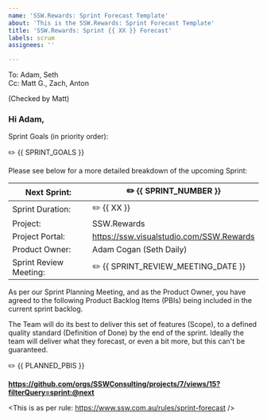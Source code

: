 ```yaml
---
name: 'SSW.Rewards: Sprint Forecast Template'
about: 'This is the SSW.Rewards: Sprint Forecast Template'
title: 'SSW.Rewards: Sprint {{ XX }} Forecast'
labels: scrum
assignees: ''

---
```


[//]: # (------------ How to use this template -----------)
[//]: # ( 1. Check the To and Cc list recipients          )
[//]: # ( 2. Fill out the fields marked with a pencil     )
[//]: # ( 3. Submit the Issue to send the Sprint Forecast )
[//]: # (-------------------------------------------------)

To: Adam, Seth \
Cc: Matt G., Zach, Anton

(Checked by Matt)
### Hi Adam, 

Sprint Goals (in priority order):

✏️ {{ SPRINT_GOALS }}

Please see below for a more detailed breakdown of the upcoming Sprint:

| Next Sprint:           | ✏️ {{ SPRINT_NUMBER }}                   |
|------------------------|------------------------------------------|
| Sprint Duration:       | ✏️ {{ XX }}                              |
| Project:               | SSW.Rewards                              |
| Project Portal:        | https://ssw.visualstudio.com/SSW.Rewards |
| Product Owner:         | Adam Cogan (Seth Daily)                  |
| Sprint Review Meeting: | ✏️ {{ SPRINT_REVIEW_MEETING_DATE }}      |
 
As per our Sprint Planning Meeting, and as the Product Owner, you have agreed to the following Product Backlog Items (PBIs) being included in the current sprint backlog.
 
The Team will do its best to deliver this set of features (Scope), to a defined quality standard (Definition of Done) by the end of the sprint. Ideally the team will deliver what they forecast, or even a bit more, but this can't be guaranteed.

✏️ {{ PLANNED_PBIS }}

**https://github.com/orgs/SSWConsulting/projects/7/views/15?filterQuery=sprint:@next**

<This is as per rule: https://www.ssw.com.au/rules/sprint-forecast />
